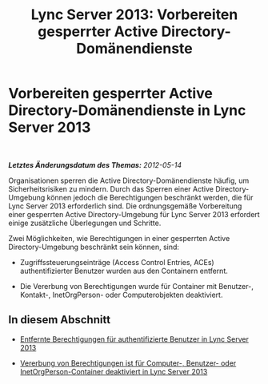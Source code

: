 ﻿---
title: 'Lync Server 2013: Vorbereiten gesperrter Active Directory-Domänendienste'
TOCTitle: Vorbereiten gesperrter Active Directory-Domänendienste
ms:assetid: 68bde963-3fa3-4102-88d6-ac931c1dd2d7
ms:mtpsurl: https://technet.microsoft.com/de-de/library/Gg398492(v=OCS.15)
ms:contentKeyID: 49294277
ms.date: 05/19/2016
mtps_version: v=OCS.15
ms.translationtype: HT
---

# Vorbereiten gesperrter Active Directory-Domänendienste in Lync Server 2013

 

_**Letztes Änderungsdatum des Themas:** 2012-05-14_

Organisationen sperren die Active Directory-Domänendienste häufig, um Sicherheitsrisiken zu mindern. Durch das Sperren einer Active Directory-Umgebung können jedoch die Berechtigungen beschränkt werden, die für Lync Server 2013 erforderlich sind. Die ordnungsgemäße Vorbereitung einer gesperrten Active Directory-Umgebung für Lync Server 2013 erfordert einige zusätzliche Überlegungen und Schritte.

Zwei Möglichkeiten, wie Berechtigungen in einer gesperrten Active Directory-Umgebung beschränkt sein können, sind:

  - Zugriffssteuerungseinträge (Access Control Entries, ACEs) authentifizierter Benutzer wurden aus den Containern entfernt.

  - Die Vererbung von Berechtigungen wurde für Container mit Benutzer-, Kontakt-, InetOrgPerson- oder Computerobjekten deaktiviert.

## In diesem Abschnitt

  - [Entfernte Berechtigungen für authentifizierte Benutzer in Lync Server 2013](lync-server-2013-authenticated-user-permissions-are-removed.md)

  - [Vererbung von Berechtigungen ist für Computer-, Benutzer- oder InetOrgPerson-Container deaktiviert in Lync Server 2013](lync-server-2013-permissions-inheritance-is-disabled-on-computers-users-or-inetorgperson-containers.md)

